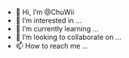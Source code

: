 - 👋 Hi, I’m @ChuWii
- 👀 I’m interested in ...
- 🌱 I’m currently learning ...
- 💞️ I’m looking to collaborate on ...
- 📫 How to reach me ...

<!---
ChuWii/ChuWii is a ✨ special ✨ repository because its `README.md` (this file) appears on your GitHub profile.
You can click the Preview link to take a look at your changes.
--->
